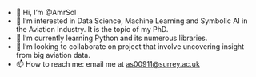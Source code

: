 - 👋 Hi, I’m @AmrSol
- 👀 I’m interested in Data Science, Machine Learning and Symbolic AI in the Aviation Industry. It is the topic of my PhD.
- 🌱 I’m currently learning Python and its numerous libraries.
- 💞️ I’m looking to collaborate on project that involve uncovering insight from big aviation data.
- 📫 How to reach me: email me at as00911@surrey.ac.uk

<!---
AmrSol/AmrSol is a ✨ special ✨ repository because its `README.md` (this file) appears on your GitHub profile.
You can click the Preview link to take a look at your changes.
--->
